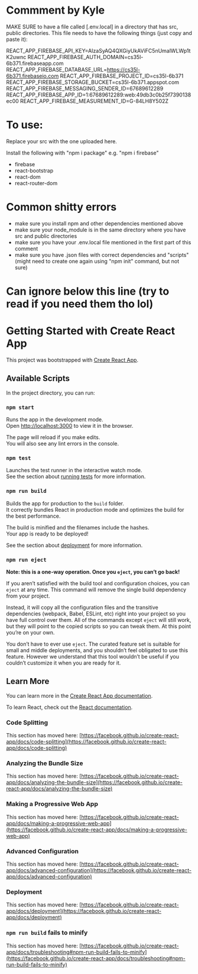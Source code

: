 # Commment by Kyle
MAKE SURE to have a file called [.env.local] in a directory that has src, public directories.
This file needs to have the following things (just copy and paste it):

  REACT_APP_FIREBASE_API_KEY=AIzaSyAQ4QXGiyUkAViFC5nUmalWLWp1tK2uwnc
  REACT_APP_FIREBASE_AUTH_DOMAIN=cs35l-6b371.firebaseapp.com
  REACT_APP_FIREBASE_DATABASE_URL=https://cs35l-6b371.firebaseio.com
  REACT_APP_FIREBASE_PROJECT_ID=cs35l-6b371
  REACT_APP_FIREBASE_STORAGE_BUCKET=cs35l-6b371.appspot.com
  REACT_APP_FIREBASE_MESSAGING_SENDER_ID=67689612289
  REACT_APP_FIREBASE_APP_ID=1:67689612289:web:49db3c0b25f7390138ec00
  REACT_APP_FIREBASE_MEASUREMENT_ID=G-84LH8Y502Z
  
# To use: 
Replace your src with the one uploaded here.

Install the following with "npm  i package" e.g. "npm i firebase"
- firebase
- react-bootstrap
- react-dom
- react-router-dom

# Common shitty errors
- make sure you install npm and other dependencies mentioned above
- make sure your node_module is in the same directory where you have src and public directories
- make sure you have your .env.local file mentioned in the first part of this comment
- make sure you have .json files with correct dependencies and "scripts" 
  (might need to create one again using "npm init" command, but not sure)

# Can ignore below this line (try to read if you need them tho lol)

# Getting Started with Create React App

This project was bootstrapped with [Create React App](https://github.com/facebook/create-react-app).

## Available Scripts

In the project directory, you can run:

### `npm start`

Runs the app in the development mode.\
Open [http://localhost:3000](http://localhost:3000) to view it in the browser.

The page will reload if you make edits.\
You will also see any lint errors in the console.

### `npm test`

Launches the test runner in the interactive watch mode.\
See the section about [running tests](https://facebook.github.io/create-react-app/docs/running-tests) for more information.

### `npm run build`

Builds the app for production to the `build` folder.\
It correctly bundles React in production mode and optimizes the build for the best performance.

The build is minified and the filenames include the hashes.\
Your app is ready to be deployed!

See the section about [deployment](https://facebook.github.io/create-react-app/docs/deployment) for more information.

### `npm run eject`

**Note: this is a one-way operation. Once you `eject`, you can’t go back!**

If you aren’t satisfied with the build tool and configuration choices, you can `eject` at any time. This command will remove the single build dependency from your project.

Instead, it will copy all the configuration files and the transitive dependencies (webpack, Babel, ESLint, etc) right into your project so you have full control over them. All of the commands except `eject` will still work, but they will point to the copied scripts so you can tweak them. At this point you’re on your own.

You don’t have to ever use `eject`. The curated feature set is suitable for small and middle deployments, and you shouldn’t feel obligated to use this feature. However we understand that this tool wouldn’t be useful if you couldn’t customize it when you are ready for it.

## Learn More

You can learn more in the [Create React App documentation](https://facebook.github.io/create-react-app/docs/getting-started).

To learn React, check out the [React documentation](https://reactjs.org/).

### Code Splitting

This section has moved here: [https://facebook.github.io/create-react-app/docs/code-splitting](https://facebook.github.io/create-react-app/docs/code-splitting)

### Analyzing the Bundle Size

This section has moved here: [https://facebook.github.io/create-react-app/docs/analyzing-the-bundle-size](https://facebook.github.io/create-react-app/docs/analyzing-the-bundle-size)

### Making a Progressive Web App

This section has moved here: [https://facebook.github.io/create-react-app/docs/making-a-progressive-web-app](https://facebook.github.io/create-react-app/docs/making-a-progressive-web-app)

### Advanced Configuration

This section has moved here: [https://facebook.github.io/create-react-app/docs/advanced-configuration](https://facebook.github.io/create-react-app/docs/advanced-configuration)

### Deployment

This section has moved here: [https://facebook.github.io/create-react-app/docs/deployment](https://facebook.github.io/create-react-app/docs/deployment)

### `npm run build` fails to minify

This section has moved here: [https://facebook.github.io/create-react-app/docs/troubleshooting#npm-run-build-fails-to-minify](https://facebook.github.io/create-react-app/docs/troubleshooting#npm-run-build-fails-to-minify)
